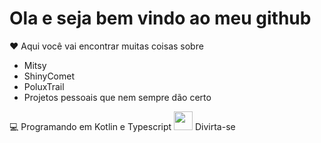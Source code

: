 # Ola e seja bem vindo ao meu github

❤️ Aqui você vai encontrar muitas coisas sobre
*  Mitsy
* ShinyComet
* PoluxTrail
* Projetos pessoais que nem sempre dão certo


💻 Programando em Kotlin e Typescript
<img src="https://cdn.mitsy.website/Mitsy-assets/Website/Triste.mp4" widht="30px" height="30px"/>
Divirta-se
